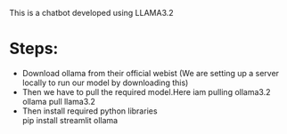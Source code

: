 <p>This is a chatbot developed using LLAMA3.2</p>
<h1>Steps:</h1>
<ul>
<li>Download ollama from their official webist (We are setting up a server locally to run our model by downloading this)</li>
<li>Then we have to pull the required model.Here iam pulling ollama3.2</li>
ollama pull llama3.2
<li>Then install required python libraries</li>
pip install streamlit ollama
</ul>
